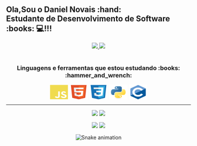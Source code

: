 <h2> Ola,Sou o Daniel Novais :hand: <br>
 Estudante de Desenvolvimento de Software :books: 💻!!!</h2>
 
 
<div align="center">
  <a href="https://github.com/Ledger-D" target="_blank">
  <img height="150em" src="https://github-readme-stats.vercel.app/api?username=Ledger-D&show_icons=true&theme=nord&include_all_commits=true&count_private=true"/>
  <img height="150em" src="https://github-readme-stats.vercel.app/api/top-langs/?username=Ledger-D&layout=compact&langs_count=7&theme=nord"/>
 </a>
</div>
<div  align="center"><br>
 <h3 align="center">Linguagens e ferramentas que estou  estudando :books: :hammer_and_wrench:</h3>
  <img  style="display: inline_block" align="center" alt="Daniel-Js" height="40" width="50" src="https://raw.githubusercontent.com/devicons/devicon/master/icons/javascript/javascript-plain.svg">
  <img  align="center" alt="Daniel-HTML" height="40" width="50" src="https://raw.githubusercontent.com/devicons/devicon/master/icons/html5/html5-original.svg">
  <img align="center" alt="Daniel-CSS" height="40" width="50" src="https://raw.githubusercontent.com/devicons/devicon/master/icons/css3/css3-original.svg">
  <img align="center" alt="Daniel-Python" height="40" width="50" src="https://raw.githubusercontent.com/devicons/devicon/master/icons/python/python-original.svg">
  <img align="center" alt="Daniel-C" height="40" width="50" src="https://raw.githubusercontent.com/devicons/devicon/master/icons/c/c-original.svg">
 
 </div>
 <hr>
<div  align="center"> 
  <a href="https://www.instagram.com/ledger.d1999/" target="_blank"><img src="https://img.shields.io/badge/-Instagram-%23E4405F?style=for-the-badge&logo=instagram&logoColor=white" target="_blank"></a>
 	<ahref="https://discord.gg/UK9Qkts7" target="_blank"><img src="https://img.shields.io/badge/Discord-7289DA?style=for-the-badge&logo=discord&logoColor=white" target="_blank"></a> 

  <a  href="https://www.linkedin.com/in/daniel-novaes-a0a1651bb/" target="_blank"><img src="https://img.shields.io/badge/-LinkedIn-%230077B5?style=for-the-badge&logo=linkedin&logoColor=white" target="_blank"></a> 
 <a   href="https://api.whatsapp.com/send/?phone=5511934857372&text&app_absent=0" target="_blank"><img src="https://img.shields.io/badge/WhatsApp-25D366?style=for-the-badge&logo=whatsapp&logoColor=white" target="_blank"></a> 
 
  ![Snake animation](https://github.com/Ledger-D/Ledger-D/blob/output/github-contribution-grid-snake.svg)
 
</div>
